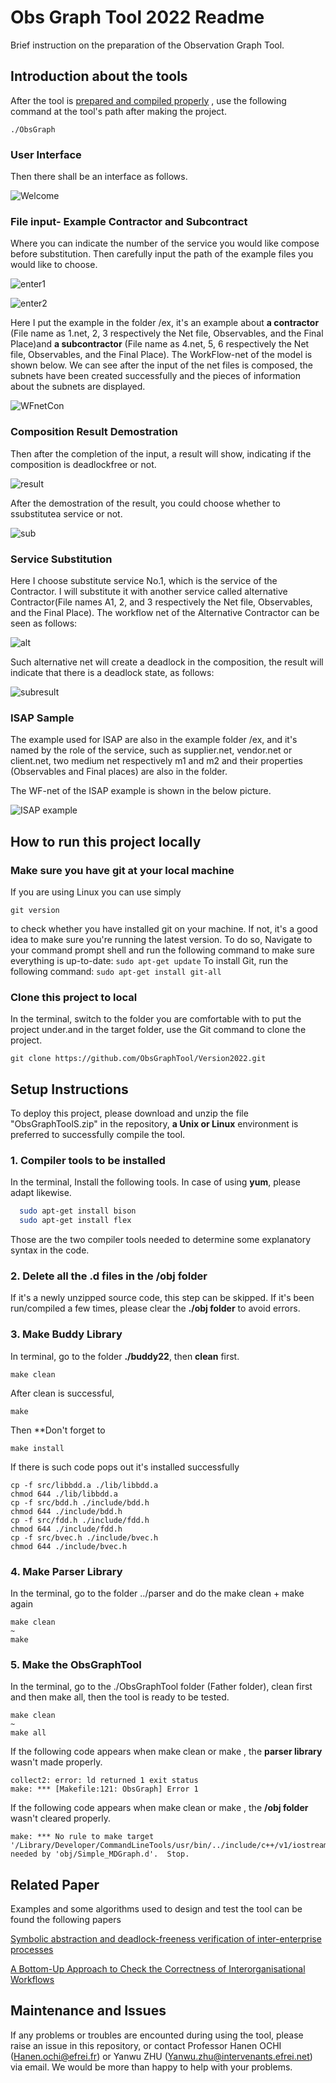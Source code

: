 
# Obs Graph Tool 2022 Readme 

Brief instruction on the preparation of the Observation Graph Tool.

## Introduction about the tools

After the tool is [prepared and compiled properly](https://github.com/ObsGraphTool/Version2022#how-to-run-this-project-locally) , use the following command at the tool's path after making the project.
```
./ObsGraph
```
### User Interface
Then there shall be an interface as follows. 

![Welcome](https://user-images.githubusercontent.com/97455443/196976602-3f5280d9-2a1d-4c61-803b-dc23bc79d19f.png)
### File input- Example Contractor and Subcontract
Where you can indicate the number of the service you would like compose before substitution. Then carefully input the path of the example files you would like to choose.

![enter1](https://user-images.githubusercontent.com/97455443/196976588-88087930-dd85-4d4e-a3fa-1ef027cf53de.png)

![enter2](https://user-images.githubusercontent.com/97455443/196976594-e6abc3b6-1800-424c-bc08-8014e9aeb147.png)

Here I put the example in the folder /ex, it's an example about **a contractor** (File name as 1.net, 2, 3 respectively the Net file, Observables, and the Final Place)and **a subcontractor** (File name as 4.net, 5, 6 respectively the Net file, Observables, and the Final Place). The WorkFlow-net of the model is shown below. We can see after the input of the net files is composed, the subnets have been created successfully and the pieces of information about the subnets are displayed.

![WFnetCon](https://user-images.githubusercontent.com/97455443/196978825-3badcdfa-79dc-4a75-990b-98663726c32a.png)

### Composition Result Demostration
Then after the completion of the input, a result will show, indicating if the composition is deadlockfree or not.

![result](https://user-images.githubusercontent.com/97455443/196976597-4dc181c0-877a-48d1-80a3-498da7041cf7.png)

After the demostration of the result, you could choose whether to ssubstitutea service or not. 

![sub](https://user-images.githubusercontent.com/97455443/196976598-7e3bb770-2194-410d-982d-46e531f51a06.png)

### Service Substitution

Here I choose substitute service No.1, which is the service of the Contractor. I will substitute it with another service called alternative Contractor(File names A1, 2, and 3 respectively the Net file, Observables, and the Final Place). The workflow net of the Alternative Contractor can be seen as follows:

![alt](https://user-images.githubusercontent.com/97455443/196980999-932be8e7-493b-4594-a7c7-022f606b65e3.jpg)

Such alternative net will create a deadlock in the composition, the result will indicate that there is a deadlock state, as follows:

![subresult](https://user-images.githubusercontent.com/97455443/196976599-561076ac-5500-4bd1-b568-14b4b225db7a.png)

### ISAP Sample
The example used for ISAP are also in the example folder /ex, and it's named by the role of the service, such as supplier.net, vendor.net or client.net, two medium net respectively m1 and m2 and their properties (Observables and Final places) are also in the folder.

The WF-net of the ISAP example is shown in the below picture.

![ISAP example](https://user-images.githubusercontent.com/97455443/196983789-23e2d5c7-cbe4-4601-a76d-10f331296cf4.png)

## How to run this project locally

### Make sure you have git at your local machine
If you are using Linux you can use simply 
```
git version
```
to check whether you have installed git on your machine. If not, it's a good idea to make sure you're running the latest version. To do so, Navigate to your command prompt shell and run the following command to make sure everything is up-to-date:
```sudo apt-get update```
To install Git, run the following command: ```sudo apt-get install git-all```

###  Clone this project to local
In the terminal, switch to the folder you are comfortable with to put the project under.and in the target folder, use the Git command to clone the project.
 
```
git clone https://github.com/ObsGraphTool/Version2022.git
```


## Setup Instructions

To deploy this project, please download and unzip the file "ObsGraphToolS.zip" in the repository, **a Unix or Linux** environment is preferred to successfully compile the tool.

### 1. Compiler tools to be installed

In the terminal, Install the following tools. In case of using **yum**, please adapt likewise.

```bash
  sudo apt-get install bison
  sudo apt-get install flex
```

Those are the two compiler tools needed to determine some explanatory syntax in the code.

### 2. Delete all the .d files in the /obj folder

If it's a newly unzipped source code, this step can be skipped. 
If it's been run/compiled a few times, please clear the **./obj folder** to avoid errors.

### 3. Make Buddy Library

In terminal, go to the folder **./buddy22**, then **clean** first. 
```
make clean
```
After clean is successful, 
```
make
```
Then **Don't forget to
``` 
make install
```
If there is such code pops out it's installed successfully
```
cp -f src/libbdd.a ./lib/libbdd.a
chmod 644 ./lib/libbdd.a
cp -f src/bdd.h ./include/bdd.h
chmod 644 ./include/bdd.h
cp -f src/fdd.h ./include/fdd.h
chmod 644 ./include/fdd.h
cp -f src/bvec.h ./include/bvec.h
chmod 644 ./include/bvec.h
```

### 4. Make Parser Library
In the terminal, go to the folder ../parser and do the make clean + make again
```
make clean
~
make 
```

### 5. Make the ObsGraphTool

In the terminal, go to the ./ObsGraphTool folder (Father folder), clean first and then make all, then the tool is ready to be tested.
```
make clean
~
make all
```

If the following code appears when make clean or make , the **parser library** wasn't made properly.
```
collect2: error: ld returned 1 exit status
make: *** [Makefile:121: ObsGraph] Error 1
```
If the following code appears when make clean or make , the **/obj folder** wasn't cleared properly.
```
make: *** No rule to make target '/Library/Developer/CommandLineTools/usr/bin/../include/c++/v1/iostream', needed by 'obj/Simple_MDGraph.d'.  Stop.

```
## Related Paper

Examples and some algorithms used to design and test the tool can be found the following papers

[Symbolic abstraction and deadlock-freeness verification of inter-enterprise processes
](https://www.sciencedirect.com/science/article/pii/S0169023X11000140)

[A Bottom-Up Approach to Check the Correctness of Interorganisational Workflows](https://ieeexplore.ieee.org/document/7307728)

## Maintenance and Issues
If any problems or troubles are encounted during using the tool, please raise an issue in this repository, or contact Professor Hanen OCHI (Hanen.ochi@efrei.fr) or Yanwu ZHU (Yanwu.zhu@intervenants.efrei.net) via email. We would be more than happy to help with your problems.
